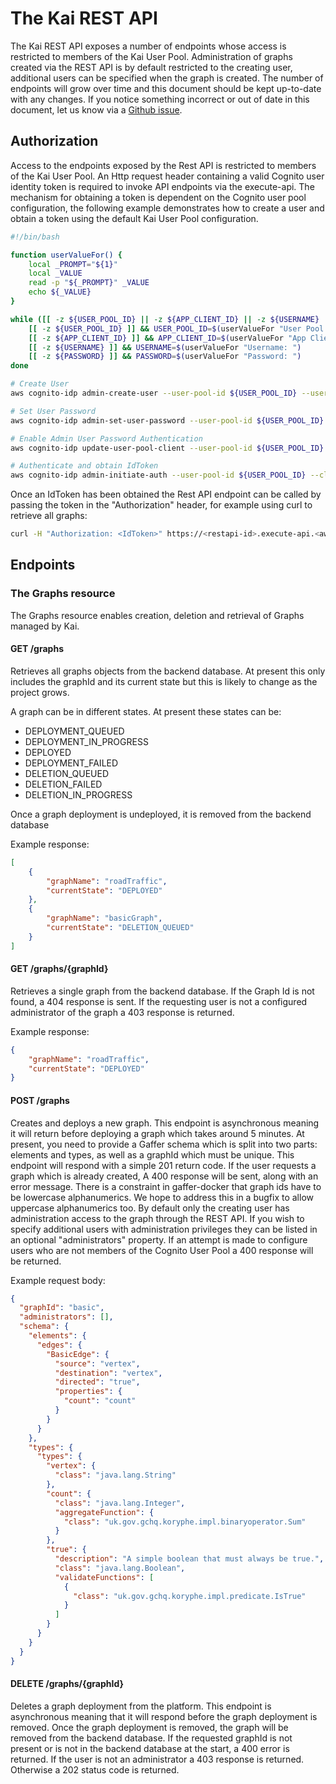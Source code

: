 The Kai REST API
=========================
The Kai REST API exposes a number of endpoints whose access is restricted to members of the Kai User Pool.
Administration of graphs created via the REST API is by default restricted to the creating user, additional users can be specified when the graph is created.
The number of endpoints will grow over time and this document should be kept up-to-date with any changes. If you notice something incorrect or out of date in this document, let us know via a [Github issue](https://github.com/gchq/Kai/issues/new).

## Authorization
Access to the endpoints exposed by the Rest API is restricted to members of the Kai User Pool.
An Http request header containing a valid Cognito user identity token is required to invoke API endpoints via the execute-api. The mechanism for obtaining a token is dependent on the Cognito user pool configuration, the following example demonstrates how to create a user and obtain a token using the default Kai User Pool configuration.

```bash
#!/bin/bash

function userValueFor() {
    local _PROMPT="${1}"
    local _VALUE
    read -p "${_PROMPT}" _VALUE
    echo ${_VALUE}
}

while ([[ -z ${USER_POOL_ID} || -z ${APP_CLIENT_ID} || -z ${USERNAME} || -z ${PASSWORD} ]]) do
    [[ -z ${USER_POOL_ID} ]] && USER_POOL_ID=$(userValueFor "User Pool Id: ")
    [[ -z ${APP_CLIENT_ID} ]] && APP_CLIENT_ID=$(userValueFor "App Client Id: ")
    [[ -z ${USERNAME} ]] && USERNAME=$(userValueFor "Username: ")
    [[ -z ${PASSWORD} ]] && PASSWORD=$(userValueFor "Password: ")
done

# Create User
aws cognito-idp admin-create-user --user-pool-id ${USER_POOL_ID} --username ${USERNAME} || exit 1

# Set User Password
aws cognito-idp admin-set-user-password --user-pool-id ${USER_POOL_ID} --username ${USERNAME} --password ${PASSWORD} --permanent || exit 1

# Enable Admin User Password Authentication
aws cognito-idp update-user-pool-client --user-pool-id ${USER_POOL_ID} --client-id ${APP_CLIENT_ID} --explicit-auth-flows ALLOW_ADMIN_USER_PASSWORD_AUTH ALLOW_REFRESH_TOKEN_AUTH || exit 1

# Authenticate and obtain IdToken
aws cognito-idp admin-initiate-auth --user-pool-id ${USER_POOL_ID} --client-id ${APP_CLIENT_ID} --auth-flow ADMIN_USER_PASSWORD_AUTH --auth-parameters USERNAME=${USERNAME},PASSWORD=${PASSWORD} || exit 1
```

Once an IdToken has been obtained the Rest API endpoint can be called by passing the token in the "Authorization" header, for example using curl to retrieve all graphs:

```bash
curl -H "Authorization: <IdToken>" https://<restapi-id>.execute-api.<aws-region>.amazonaws.com/prod/graphs
```

## Endpoints

### The Graphs resource
The Graphs resource enables creation, deletion and retrieval of Graphs managed by Kai.

#### GET /graphs
Retrieves all graphs objects from the backend database. At present this only includes the graphId and its current state but this is likely to change as the project grows.

A graph can be in different states. At present these states can be:
* DEPLOYMENT_QUEUED
* DEPLOYMENT_IN_PROGRESS
* DEPLOYED
* DEPLOYMENT_FAILED
* DELETION_QUEUED
* DELETION_FAILED
* DELETION_IN_PROGRESS

Once a graph deployment is undeployed, it is removed from the backend database

Example response:
```json
[
    {
        "graphName": "roadTraffic",
        "currentState": "DEPLOYED"
    },
    {
        "graphName": "basicGraph",
        "currentState": "DELETION_QUEUED"
    }
]
```

#### GET /graphs/{graphId}
Retrieves a single graph from the backend database. If the Graph Id is not found, a 404 response is sent. If the requesting user is not a configured administrator of the graph a 403 response is returned.

Example response:
```json
{
    "graphName": "roadTraffic",
    "currentState": "DEPLOYED"
}
```

#### POST /graphs
Creates and deploys a new graph. This endpoint is asynchronous meaning it will return before deploying a graph which takes around 5 minutes. At present, you need to provide a Gaffer schema which is split into two parts: elements and types, as well as a graphId which must be unique. This endpoint will respond with a simple 201 return code. If the user requests a graph which is already created, A 400 response will be sent, along with an error message. There is a constraint in gaffer-docker that graph ids have to be lowercase alphanumerics. We hope to address this in a bugfix to allow uppercase alphanumerics too. By default only the creating user has administration access to the graph through the REST API. If you wish to specify additional users with administration privileges they can be listed in an optional "administrators" property. If an attempt is made to configure users who are not members of the Cognito User Pool a 400 response will be returned.

Example request body:
```json
{
  "graphId": "basic",
  "administrators": [],
  "schema": {
    "elements": {
      "edges": {
        "BasicEdge": {
          "source": "vertex",
          "destination": "vertex",
          "directed": "true",
          "properties": {
            "count": "count"
          }
        }
      }
    },
    "types": {
      "types": {
        "vertex": {
          "class": "java.lang.String"
        },
        "count": {
          "class": "java.lang.Integer",
          "aggregateFunction": {
            "class": "uk.gov.gchq.koryphe.impl.binaryoperator.Sum"
          }
        },
        "true": {
          "description": "A simple boolean that must always be true.",
          "class": "java.lang.Boolean",
          "validateFunctions": [
            {
              "class": "uk.gov.gchq.koryphe.impl.predicate.IsTrue"
            }
          ]
        }
      }
    }
  }
}
```

#### DELETE /graphs/{graphId}
Deletes a graph deployment from the platform. This endpoint is asynchronous meaning that it will respond before the graph deployment is removed. Once the graph deployment is removed, the graph will be removed from the backend database. If the requested graphId is not present or is not in the backend database at the start, a 400 error is returned. If the user is not an administrator a 403 response is returned. Otherwise a 202 status code is returned.

